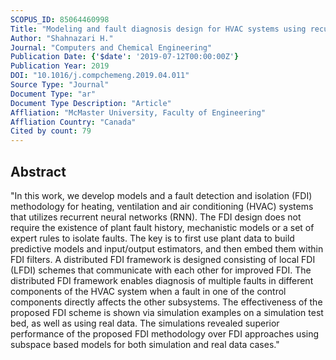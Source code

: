 ```yaml
---
SCOPUS_ID: 85064460998
Title: "Modeling and fault diagnosis design for HVAC systems using recurrent neural networks"
Author: "Shahnazari H."
Journal: "Computers and Chemical Engineering"
Publication Date: {'$date': '2019-07-12T00:00:00Z'}
Publication Year: 2019
DOI: "10.1016/j.compchemeng.2019.04.011"
Source Type: "Journal"
Document Type: "ar"
Document Type Description: "Article"
Affliation: "McMaster University, Faculty of Engineering"
Affliation Country: "Canada"
Cited by count: 79
---
```


## Abstract
"In this work, we develop models and a fault detection and isolation (FDI) methodology for heating, ventilation and air conditioning (HVAC) systems that utilizes recurrent neural networks (RNN). The FDI design does not require the existence of plant fault history, mechanistic models or a set of expert rules to isolate faults. The key is to first use plant data to build predictive models and input/output estimators, and then embed them within FDI filters. A distributed FDI framework is designed consisting of local FDI (LFDI) schemes that communicate with each other for improved FDI. The distributed FDI framework enables diagnosis of multiple faults in different components of the HVAC system when a fault in one of the control components directly affects the other subsystems. The effectiveness of the proposed FDI scheme is shown via simulation examples on a simulation test bed, as well as using real data. The simulations revealed superior performance of the proposed FDI methodology over FDI approaches using subspace based models for both simulation and real data cases."
